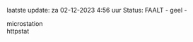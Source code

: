 laatste update: 
za 02-12-2023  4:56   uur 
Status: FAALT - geel - 
<div class="service R">microstation</div><div class="service G">httpstat</div>